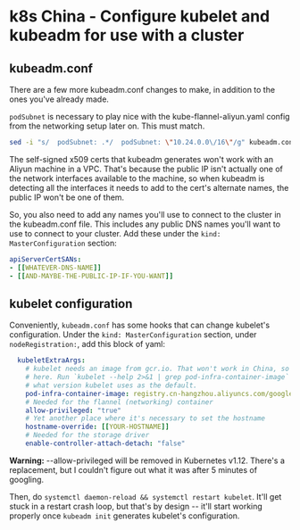 # k8s China - Configure kubelet and kubeadm for use with a cluster

## kubeadm.conf

There are a few more kubeadm.conf changes to make, in addition to the ones you've already made.

`podSubnet` is necessary to play nice with the kube-flannel-aliyun.yaml config from the networking setup later on.  This must match.

```bash
sed -i "s/  podSubnet: .*/  podSubnet: \"10.24.0.0\/16\"/g" kubeadm.conf
```

The self-signed x509 certs that kubeadm generates won't work with an Aliyun machine in a VPC. That's because the public IP isn't actually one of the network interfaces available to the machine, so when kubeadm is detecting all the interfaces it needs to add to the cert's alternate names, the public IP won't be one of them.

So, you also need to add any names you'll use to connect to the cluster in the kubeadm.conf file. This includes any public DNS names you'll want to use to connect to your cluster. Add these under the `kind: MasterConfiguration` section:

```yaml 
apiServerCertSANs:
- [[WHATEVER-DNS-NAME]]
- [[AND-MAYBE-THE-PUBLIC-IP-IF-YOU-WANT]]
```

## kubelet configuration

Conveniently, `kubeadm.conf` has some hooks that can change kubelet's configuration.  Under the `kind: MasterConfiguration` section, under `nodeRegistration:`, add this block of yaml:

```yaml
  kubeletExtraArgs:
    # kubelet needs an image from gcr.io. That won't work in China, so we override it
    # here. Run `kubelet --help 2>&1 | grep pod-infra-container-image` to find out
    # what version kubelet uses as the default.
    pod-infra-container-image: registry.cn-hangzhou.aliyuncs.com/google_containers/pause-amd64:3.1
    # Needed for the flannel (networking) container
    allow-privileged: "true"
    # Yet another place where it's necessary to set the hostname
    hostname-override: [[YOUR-HOSTNAME]]
    # Needed for the storage driver
    enable-controller-attach-detach: "false"
```

**Warning:** --allow-privileged will be removed in Kubernetes v1.12. There's a replacement, but I couldn't figure out what it was after 5 minutes of googling.

Then, do `systemctl daemon-reload && systemctl restart kubelet`. It'll get stuck in a restart crash loop, but that's by design -- it'll start working properly once `kubeadm init` generates kubelet's configuration.


